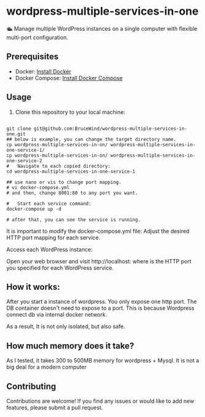 # wordpress-multiple-services-in-one
🛳️ Manage multiple WordPress instances on a single computer with flexible multi-port configuration.

## Prerequisites

- Docker: [Install Docker](https://docs.docker.com/get-docker/)
- Docker Compose: [Install Docker Compose](https://docs.docker.com/compose/install/)

## Usage

1. Clone this repository to your local machine:

``` shell

git clone git@github.com:BruceWind/wordpress-multiple-services-in-one.git
## below is example, you can change the target directory name.
cp wordpress-multiple-services-in-on/ wordpress-multiple-services-in-one-service-1/
cp wordpress-multiple-services-in-on/ wordpress-multiple-services-in-one-service-2
#   Navigate to each copied directory:
cd wordpress-multiple-services-in-one-service-1

## use nano or vis to change port mapping.
# vi docker-compose.yml
# and then, change 8001:80 to any port you want.

#   Start each service command:
docker-compose up -d

# after that, you can see the service is running. 
```

It is important to modify the docker-compose.yml file:
Adjust the desired HTTP port mapping for each service. 


Access each WordPress instance:

Open your web browser and visit http://localhost:<your-port> where <your-port> is the HTTP port you specified for each WordPress service.


## How it works:

After you start a instance of wordpress. You only expose one http port. The DB container doesn't need to expose to a port.  This is because Wordpress connect db via internal docker network. 

As a result, It is not only isolated, but also safe.


## How much memory does it take?

As I tested, it takes 300 to 500MB memory for wordpress + Mysql. It is not a big deal for a modern computer


## Contributing

Contributions are welcome! If you find any issues or would like to add new features, please submit a pull request.